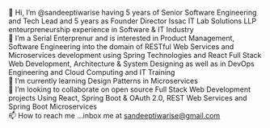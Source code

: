 👋 Hi, I’m @sandeeptiwarise having 5 years of Senior Software Engineering and Tech Lead and 5 years as Founder Director Issac IT Lab Solutions LLP enteurpreneurship experience in Software & IT Industry<br/>
👀 I’m a Serial Enterprenur and is interested in Product Management, Software Engineering into the domain of RESTful Web Services and Microservices development using Spring Technologies and React Full Stack Web Development, Architecture & System Designing as well as in DevOps Engineering and Cloud Computing and IT Training<br/>
🌱 I’m currently learning Design Patterns in Microservices<br/> 
💞️ I’m looking to collaborate on open source Full Stack Web Development projects Using React, Spring Boot & OAuth 2.0, REST Web Services and Spring Boot Microservices<br/>
📫 How to reach me ...inbox me at sandeeptiwarise@gmail.com<br/>

<!---
sandeeptiwarise/sandeeptiwarise is a ✨ special ✨ repository because its `README.md` (this file) appears on your GitHub profile.
You can click the Preview link to take a look at your changes.
--->
